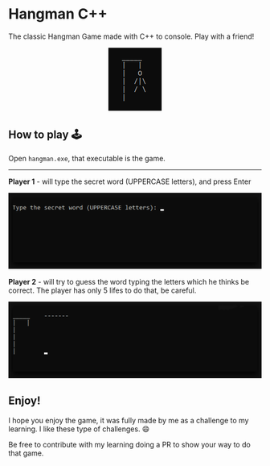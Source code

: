 # Hangman C++

The classic Hangman Game made with C++ to console. Play with a friend!

<div align=center>
    <img src="./images/logo.png">
</div>

## How to play 🕹

Open `hangman.exe`, that executable is the game.

---

**Player 1** - will type the secret word (UPPERCASE letters), and press Enter

![example1](images/example1.gif)

**Player 2** - will try to guess the word typing the letters which he thinks be correct. The player has only 5 lifes to do that, be careful.

![example2](images/example2.gif)

## Enjoy!

I hope you enjoy the game, it was fully made by me as a challenge to my learning. I like these type of challenges. 😄

Be free to contribute with my learning doing a PR to show your way to do that game.